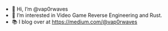 - 👋 Hi, I’m @vap0rwaves
- 👀 I’m interested in Video Game Reverse Engineering and Rust.
- 📚 I blog over at https://medium.com/@vap0rwaves
<!---
vap0rwaves/vap0rwaves is a ✨ special ✨ repository because its `README.md` (this file) appears on your GitHub profile.
You can click the Preview link to take a look at your changes.
--->
